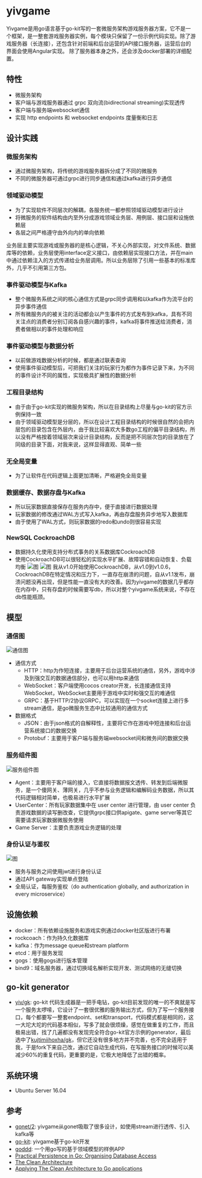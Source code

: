 # yivgame
Yivgame是用go语言基于go-kit写的一套微服务架构游戏服务器方案，它不是一个框架，是一整套游戏服务器实例，每个模块只保留了一份示例代码实现。除了游戏服务器（长连接），还包含针对前端和后台运营的API接口服务器，运营后台的界面会使用Angular实现。
除了服务器本身之外，还会涉及docker部署的详细配置。

## 特性
* 微服务架构
* 客户端与游戏服务器通过 grpc 双向流(bidirectional streaming)实现透传
* 客户端与服务端websocket通信
* 实现 http endpoints 和 websocket endpoints 度量衡和日志
## 设计实践
### 微服务架构
* 通过微服务架构，将传统的游戏服务器拆分成了不同的微服务
* 不同的微服务器可通过grpc进行同步通信和通过kafka进行异步通信
### 领域驱动模型
* 为了实现软件不同层次的解耦，各服务统一都参照领域驱动模型进行设计
* 将微服务的软件结构由内至外分成游戏领域业务层、用例层、接口层和设施依赖层
* 各层之间严格遵守由外向内的单向依赖

业务层主要实现游戏或服务器的是核心逻辑，不关心外部实现，对文件系统、数据库等的依赖，业务层使用interface定义接口，由依赖层实现接口方法，并在main中通过依赖注入的方式传递给业务层调用。所以业务层除了引用一些基本的标准库外，几乎不引用第三方包。
### 事件驱动模型与Kafka
* 整个微服务系统之间的核心通信方式是grpc同步调用和以kafka作为流平台的异步事件通信
* 所有微服务内的被关注的活动都会以产生事件的方式发布到kafka，具有不同关注点的消费者分别订阅各自感兴趣的事件，kafka将事件推送给消费者，消费者做相以的事件处理和响应
### 事件驱动模型与数据分析
* 以前做游戏数据分析的时候，都是通过联表查询
* 使用事件驱动模型后，可把我们关注的玩家行为都作为事件记录下来，为不同的事件设计不同的属性，实现极具扩展性的数据分析
### 工程目录结构
* 由于由于go-kit实现的微服务架构，所以在目录结构上尽量与go-kit的官方示例保持一致
* 由于领域驱动模型是分层的，所以在设计工程目录结构的时候很自然的会把内层包的目录包含在外层内，由于我比较喜欢大多数go工程的偏平目录结构，所以没有严格按着领域层次来设计目录结构，反而是把不同层次包的目录放在了同级的目录下面，对我来说，这样显得直观、简单一些

### 无全局变量
* 为了让软件在代码逻辑上面更加清晰，严格避免全局变量
### 数据缓存、数据存盘与Kafka
* 所以玩家数据直接保存在服务内存中，便于直接进行数据处理
* 玩家数据的修改通过WAL方式写入kafka，再由存盘服务异步地写入数据库
* 由于使用了WAL方式，则玩家数据的redo和undo则很容易实现
### NewSQL CockroachDB
* 数据持久化使用支持分布式事务的关系数据库CockroachDB
* 使用CockroachDB可以很轻松的实现水平扩展、故障容错和自动恢复、负载均衡
![图](doc/img/event.png)
![图](doc/img/users.png)
我从v1.0开始使用CockroachDB，从v1.0到v1.0.6，CockroachDB在特定情况和压力下，一直存在崩溃的问题，自从v1.1发布，崩溃问题没再出现，但是性能一直没有大的改善。因为yivgame的数据几乎都存在内存中，只有存盘的时候需要写db，所以对整个yivgame系统来说，不存在db性能瓶颈。
## 模型
### 通信图
![通信图](doc/img/通信图.png)
* 通信方式
  * HTTP：http为作短连接，主要用于后台运营系统的通信，另外，游戏中涉及到强交互的数据通信部分，也可以用http来通信
  * WebSocket：客户端使用cocos creator开发，长连接通信支持WebSocket，WebSocket主要用于游戏中实时和强交互的难通信
  * GRPC：基于HTTP/2协议GRPC，可以实现在一个socket连接上进行多stream通信，是go微服务生态中比较通用的通信方式
* 数据格式
  * JSON：由于json格式的自解释性，主要将它作在游戏中短连接和后台运营系统接口的数据交换
  * Protobuf：主要用于客户端与服务端websocket间和微务间的数据交换

### 服务组件图
![服务组件图](doc/img/组件图.png)
* Agent：主要用于客户端的接入，它直接将数据报文透传、转发到后端微服务，是一个傻网关、薄网关，几乎不参与业务逻辑和编解码业务数据，所以其代码逻辑相对简单，也极易进行水平扩展
* UserCenter：所有玩家数据集中在 user center 进行管理，由 user center 负责游戏数据的读写删改查，它提供grpc接口供apigate、game server等其它需要请求玩家数据微服务使用
* Game Server：主要负责游戏业务逻辑的处理
### 身份认证与鉴权
![图](doc/img/认证.png)
* 服务与服务之间使用jwt进行身份认证
* 通过API gateway实现单点登陆
* 全局认证，每服务鉴权（do authentication globally, and authorization in every microservice）
## 设施依赖
* docker：所有依赖设施服务和游戏实例通过docker社区版进行布署
* rockcoach：作为持久化数据库
* kafka：作为message queue和stream platform
* etcd：用于服务发现
* gogs：使用gogs进行版本管理
* bind9：域名服务器，通过切换域名解析实现开发、测试网络的无缝切换
## go-kit generator
* [yiv/gk](https://github.com/yiv/gk): go-kit 代码生成器是一把手电钻，go-kit目前发现的唯一的不爽就是写一个服务太啰嗦，它设计了一套很优雅的服务输出方式，但为了写一个服务接口，每个都要写一整套endpoint、set和transport，代码模式都是相同的，这一大坨大坨的代码基本相似，写多了就会很烦燥，感觉在做重复的工作，而且极易出错，找了几遍都没有发现完全符合go-kit官方示例的generator，最后选中了[kujtimiihoxha/gk](https://github.com/kujtimiihoxha/gk)，但它还没有很多地方并不完善，也不完全适用于我，于是fork下来自己改，通过它自动生成代码，在写服务接口的时候可以美减少60%的重复代码，更重要的是，它极大地降低了出错的概率。

## 系统环境
* Ubuntu Server 16.04

## 参考
* [gonet/2](https://gonet2.github.io/): yivgame从gonet吸取了很多设计，如使用stream进行透传、引入kafka等
* [go-kit](https://github.com/go-kit/kit): yivgame基于go-kit开发
* [goddd](https://github.com/marcusolsson/goddd): 一个用go写的基于领域模型的样例APP
* [Practical Persistence in Go: Organising Database Access](http://www.alexedwards.net/blog/organising-database-access)
* [The Clean Architecture](https://8thlight.com/blog/uncle-bob/2012/08/13/the-clean-architecture.html)
* [Applying The Clean Architecture to Go applications](http://manuel.kiessling.net/2012/09/28/applying-the-clean-architecture-to-go-applications/)
